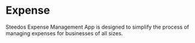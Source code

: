 # Expense

Steedos Expense Management App is designed to simplify the process of managing expenses for businesses of all sizes. 